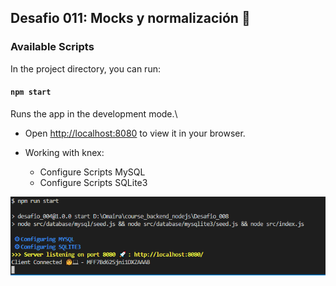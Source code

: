 ## Desafio 011: Mocks y normalización 🚀

### Available Scripts

In the project directory, you can run:

#### `npm start`

Runs the app in the development mode.\
- Open [http://localhost:8080](http://localhost:8080) to view it in your browser.

- Working with knex:

    - Configure Scripts MySQL
    - Configure Scripts SQLite3

![console](https://github.com/omairapalacios/course_backend_nodejs/blob/Desafio_008/console.PNG)


